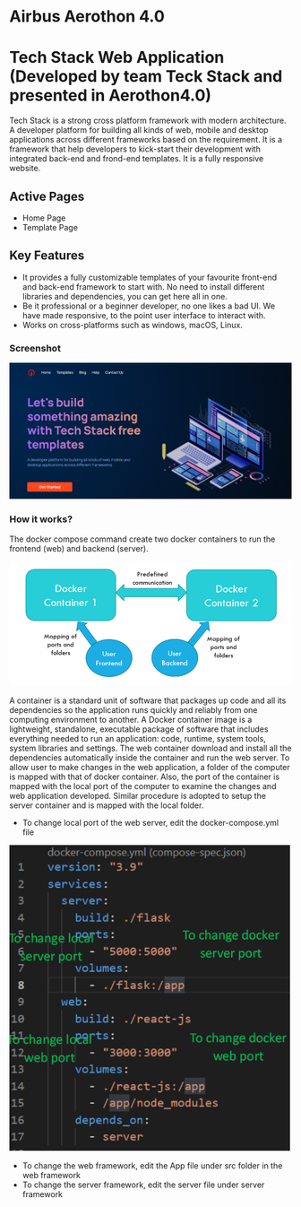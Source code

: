 # Airbus Aerothon 4.0

# Tech Stack Web Application (Developed by team Teck Stack and presented in Aerothon4.0)

Tech Stack is a strong cross platform framework with modern architecture. A developer platform for building all kinds of web, mobile and desktop applications across different frameworks based on the requirement. It is a framework that help developers to kick-start their development with integrated back-end and frond-end templates. It is a fully responsive website.

## Active Pages
- Home Page
- Template Page

## Key Features
- It provides a fully customizable templates of your favourite front-end and back-end framework to start with. No need to install different libraries and dependencies, you can get here all in one.
- Be it professional or a beginner developer, no one likes a bad UI. We have made responsive, to the point user interface to interact with.
- Works on cross-platforms such as windows, macOS, Linux.

### Screenshot

![](frontend/src/Assets/Screenshot-tech-stack.png) 

### How it works?

The docker compose command create two docker containers to run the frontend (web) and backend (server). 

![](frontend/src/Assets/diagram.png) 

A container is a standard unit of software that packages up code and all its dependencies so the application runs quickly and reliably from one computing environment to another. A Docker container image is a lightweight, standalone, executable package of software that includes everything needed to run an application: code, runtime, system tools, system libraries and settings.
The web container download and install all the dependencies automatically inside the container and run the web server. To allow user to make changes in the web application, a folder of the computer is mapped with that of docker container. Also, the port of the container is mapped with the local port of the computer to examine the changes and web application developed. Similar procedure is adopted to setup the server container and is mapped with the local folder.
-	To change local port of the web server, edit the docker-compose.yml file 

![](frontend/src/Assets/vs-demo.png) 

-	To change the web framework, edit the App file under src folder in the web framework
-	To change the server framework, edit the server file under server framework
